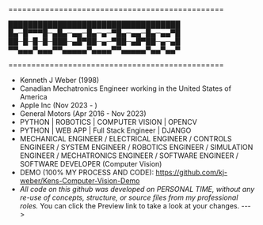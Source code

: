 ===============================================

███████████████████████████████████
█▄─█▀▀▀█─▄█▄─▄▄─█▄─▄─▀█▄─▄▄─█▄─▄▄▀█
██─█─█─█─███─▄█▀██─▄─▀██─▄█▀██─▄─▄█
▀▀▄▄▄▀▄▄▄▀▀▄▄▄▄▄▀▄▄▄▄▀▀▄▄▄▄▄▀▄▄▀▄▄▀

===============================================
- Kenneth J Weber (1998)
- Canadian Mechatronics Engineer working in the United States of America
- Apple Inc (Nov 2023 -    )
- General Motors (Apr 2016 - Nov 2023)
- PYTHON | ROBOTICS  |  COMPUTER VISION  |  OPENCV 
- PYTHON | WEB APP   |  Full Stack Engineer | DJANGO
- MECHANICAL ENGINEER / ELECTRICAL ENGINEER / CONTROLS ENGINEER / SYSTEM ENGINEER / ROBOTICS ENGINEER / SIMULATION ENGINEER / MECHATRONICS ENGINEER / SOFTWARE ENGINEER / SOFTWARE DEVELOPER (Computer Vision)
- DEMO (100% MY PROCESS AND CODE): https://github.com/kj-weber/Kens-Computer-Vision-Demo
- *All code on this github was developed on PERSONAL TIME, without any re-use of concepts, structure, or source files from my professional roles.*
You can click the Preview link to take a look at your changes.
--->
